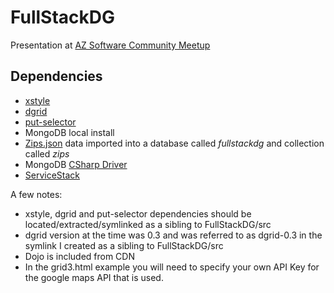 FullStackDG
===========
Presentation at [AZ Software Community Meetup](http://www.meetup.com/azsoftcom/events/124645792/)

Dependencies
------------
* [xstyle](https://github.com/kriszyp/xstyle)
* [dgrid](https://github.com/sitepen/dgrid) 
* [put-selector](https://github.com/kriszyp/put-selector)
* MongoDB local install
* [Zips.json](http://docs.mongodb.org/manual/tutorial/aggregation-examples/) data imported into a database called _fullstackdg_ and collection called _zips_ 
* MongoDB [CSharp Driver](http://docs.mongodb.org/ecosystem/drivers/csharp/)
* [ServiceStack](http://servicestack.net) 

A few notes:
* xstyle, dgrid and put-selector dependencies should be located/extracted/symlinked as a sibling to FullStackDG/src
* dgrid version at the time was 0.3 and was referred to as dgrid-0.3 in the symlink I created as a sibling to FullStackDG/src
* Dojo is included from CDN 
* In the grid3.html example you will need to specify your own API Key for the google maps API that is used.
